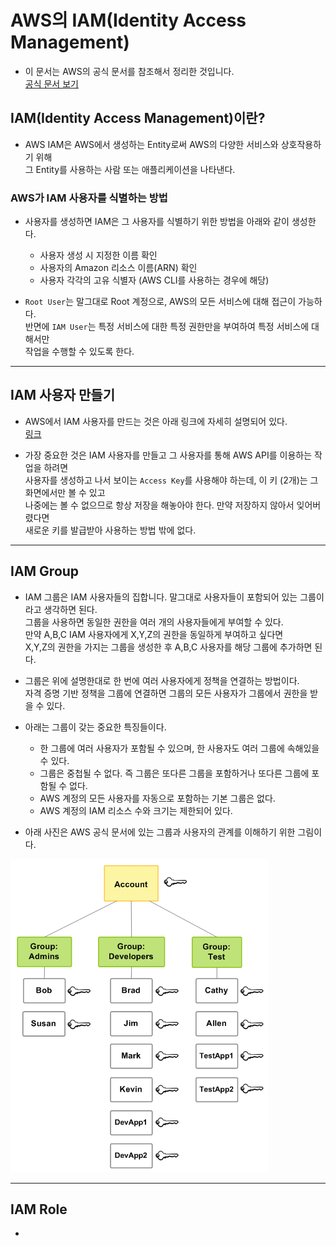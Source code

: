 <h1>AWS의 IAM(Identity Access Management)</h1>

- 이 문서는 AWS의 공식 문서를 참조해서 정리한 것입니다.  
  <a href="https://docs.aws.amazon.com/ko_kr/IAM/latest/UserGuide/id.html">공식 문서 보기</a>

<h2>IAM(Identity Access Management)이란?</h2>

- AWS IAM은 AWS에서 생성하는 Entity로써 AWS의 다양한 서비스와 상호작용하기 위해  
  그 Entity를 사용하는 사람 또는 애플리케이션을 나타낸다.

<h3>AWS가 IAM 사용자를 식별하는 방법</h3>

- 사용자를 생성하면 IAM은 그 사용자를 식별하기 위한 방법을 아래와 같이 생성한다.

  - 사용자 생성 시 지정한 이름 확인
  - 사용자의 Amazon 리소스 이름(ARN) 확인
  - 사용자 각각의 고유 식별자 (AWS CLI를 사용하는 경우에 해당)

- `Root User`는 말그대로 Root 계정으로, AWS의 모든 서비스에 대해 접근이 가능하다.  
 반면에 `IAM User`는 특정 서비스에 대한 특정 권한만을 부여하여 특정 서비스에 대해서만  
 작업을 수행할 수 있도록 한다.
<hr/>

<h2>IAM 사용자 만들기</h2>

- AWS에서 IAM 사용자를 만드는 것은 아래 링크에 자세히 설명되어 있다.  
  <a href="https://docs.aws.amazon.com/ko_kr/IAM/latest/UserGuide/id_users_create.html">링크</a>

- 가장 중요한 것은 IAM 사용자를 만들고 그 사용자를 통해 AWS API를 이용하는 작업을 하려면  
 사용자를 생성하고 나서 보이는 `Access Key`를 사용해야 하는데, 이 키 (2개)는 그 화면에서만 볼 수 있고  
 나중에는 볼 수 없으므로 항상 저장을 해놓아야 한다. 만약 저장하지 않아서 잊어버렸다면  
 새로운 키를 발급받아 사용하는 방법 밖에 없다.
<hr/>

<h2>IAM Group</h2>

- IAM 그룹은 IAM 사용자들의 집합니다. 말그대로 사용자들이 포함되어 있는 그룹이라고 생각하면 된다.  
  그룹을 사용하면 동일한 권한을 여러 개의 사용자들에게 부여할 수 있다.  
  만약 A,B,C IAM 사용자에게 X,Y,Z의 권한을 동일하게 부여하고 싶다면  
  X,Y,Z의 권한을 가지는 그룹을 생성한 후 A,B,C 사용자를 해당 그룹에 추가하면 된다.

- 그룹은 위에 설명한대로 한 번에 여러 사용자에게 정책을 연결하는 방법이다.  
  자격 증명 기반 정책을 그룹에 연결하면 그룹의 모든 사용자가 그룹에서 권한을 받을 수 있다.

- 아래는 그룹이 갖는 중요한 특징들이다.
  - 한 그룹에 여러 사용자가 포함될 수 있으며, 한 사용자도 여러 그룹에 속해있을 수 있다.
  - 그룹은 중첩될 수 없다. 즉 그룹은 또다른 그룹을 포함하거나 또다른 그룹에 포함될 수 없다.
  - AWS 계정의 모든 사용자를 자동으로 포함하는 기본 그룹은 없다.
  - AWS 계정의 IAM 리소스 수와 크기는 제한되어 있다.

* 아래 사진은 AWS 공식 문서에 있는 그룹과 사용자의 관계를 이해하기 위한 그림이다.

![picture 2](../../images/da503088e240f716c9c9cca114e92bf975a13fd9a80c66b8306b59218772bc9e.png)

<hr/>

<h2>IAM Role</h2>

-
